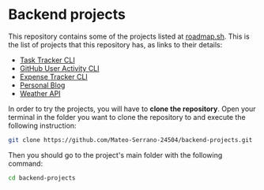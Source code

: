 # Backend projects

This repository contains some of the projects listed at [roadmap.sh](https://roadmap.sh/backend/projects). This is the list of projects that this repository has, as links to their details:

* [Task Tracker CLI](https://roadmap.sh/projects/task-tracker)
* [GitHub User Activity CLI](https://roadmap.sh/projects/github-user-activity)
* [Expense Tracker CLI](https://roadmap.sh/projects/expense-tracker)
* [Personal Blog](https://roadmap.sh/projects/personal-blog)
* [Weather API](https://roadmap.sh/projects/weather-api-wrapper-service)

In order to try the projects, you will have to **clone the repository**. Open your terminal in the folder you want to clone the repository to and execute the following instruction:

```bash
git clone https://github.com/Mateo-Serrano-24504/backend-projects.git
```

Then you should go to the project's main folder with the following command:

```bash
cd backend-projects
```